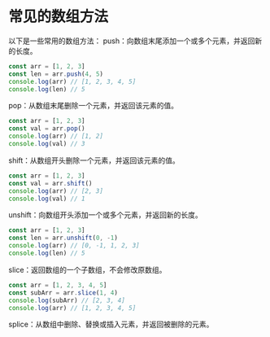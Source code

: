 # 常见的数组方法

以下是一些常用的数组方法：
push：向数组末尾添加一个或多个元素，并返回新的长度。

```js
const arr = [1, 2, 3]
const len = arr.push(4, 5)
console.log(arr) // [1, 2, 3, 4, 5]
console.log(len) // 5
```

pop：从数组末尾删除一个元素，并返回该元素的值。

```js
const arr = [1, 2, 3]
const val = arr.pop()
console.log(arr) // [1, 2]
console.log(val) // 3
```

shift：从数组开头删除一个元素，并返回该元素的值。

```js
const arr = [1, 2, 3]
const val = arr.shift()
console.log(arr) // [2, 3]
console.log(val) // 1
```

unshift：向数组开头添加一个或多个元素，并返回新的长度。

```js
const arr = [1, 2, 3]
const len = arr.unshift(0, -1)
console.log(arr) // [0, -1, 1, 2, 3]
console.log(len) // 5
```

slice：返回数组的一个子数组，不会修改原数组。

```js
const arr = [1, 2, 3, 4, 5]
const subArr = arr.slice(1, 4)
console.log(subArr) // [2, 3, 4]
console.log(arr) // [1, 2, 3, 4, 5]
```

splice：从数组中删除、替换或插入元素，并返回被删除的元素。
